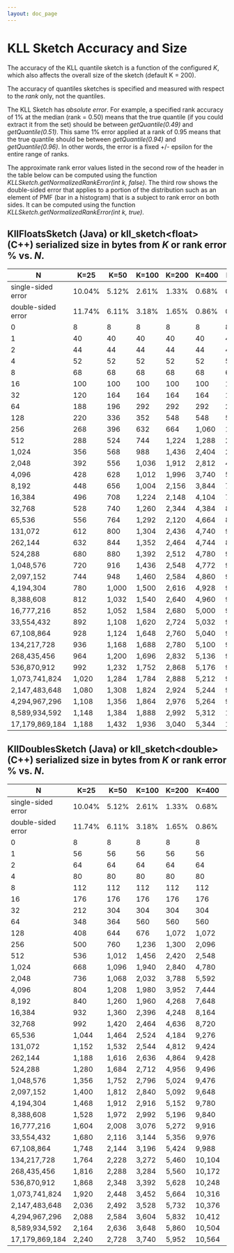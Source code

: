 ```yaml
---
layout: doc_page
---
```

<!--
    Licensed to the Apache Software Foundation (ASF) under one
    or more contributor license agreements.  See the NOTICE file
    distributed with this work for additional information
    regarding copyright ownership.  The ASF licenses this file
    to you under the Apache License, Version 2.0 (the
    "License"); you may not use this file except in compliance
    with the License.  You may obtain a copy of the License at

      http://www.apache.org/licenses/LICENSE-2.0

    Unless required by applicable law or agreed to in writing,
    software distributed under the License is distributed on an
    "AS IS" BASIS, WITHOUT WARRANTIES OR CONDITIONS OF ANY
    KIND, either express or implied.  See the License for the
    specific language governing permissions and limitations
    under the License.
-->
# KLL Sketch Accuracy and Size

The accuracy of the KLL quantile sketch is a function of the configured <i>K</i>, which also affects the overall size of the sketch (default K = 200).

The accuracy of quantiles sketches is specified and measured with respect to the *rank* only, not the quantiles.

The KLL Sketch has *absolute error*. For example, a specified rank accuracy of 1% at the median (rank = 0.50) means that the true quantile (if you could extract it from the set) should be between *getQuantile(0.49)* and *getQuantile(0.51)*. 
This same 1% error applied at a rank of 0.95 means that the true quantile should be between *getQuantile(0.94)* and *getQuantile(0.96)*. In other words, the error is a fixed +/- epsilon for the entire range of ranks.

The approximate rank error values listed in the second row of the header in the table below can be computed using the function <i>KLLSketch.getNormalizedRankError(int k, false)</i>. The third row shows the double-sided error that applies to a portion of the distribution such as an element of PMF (bar in a histogram) that is a subject to rank error on both sides. It can be computed using the function <i>KLLSketch.getNormalizedRankError(int k, true)</i>.

## KllFloatsSketch (Java) or kll_sketch&lt;float&gt; (C++) serialized size in bytes from *K* or rank error % vs. *N*.

| N                  | K=25   | K=50  | K=100 | K=200 | K=400 | K=800  | K=1600 |
| ------------------ | ------ | ----- | ----- | ----- | ----- | ------ | ------ |
| single-sided error | 10.04% | 5.12% | 2.61% | 1.33% | 0.68% | 0.35%  | 0.18%  |
| double-sided error | 11.74% | 6.11% | 3.18% | 1.65% | 0.86% | 0.45%  | 0.23%  |
| 0                  | 8      | 8     | 8     | 8     | 8     | 8      | 8      |
| 1                  | 40     | 40    | 40    | 40    | 40    | 40     | 40     |
| 2                  | 44     | 44    | 44    | 44    | 44    | 44     | 44     |
| 4                  | 52     | 52    | 52    | 52    | 52    | 52     | 52     |
| 8                  | 68     | 68    | 68    | 68    | 68    | 68     | 68     |
| 16                 | 100    | 100   | 100   | 100   | 100   | 100    | 100    |
| 32                 | 120    | 164   | 164   | 164   | 164   | 164    | 164    |
| 64                 | 188    | 196   | 292   | 292   | 292   | 292    | 292    |
| 128                | 220    | 336   | 352   | 548   | 548   | 548    | 548    |
| 256                | 268    | 396   | 632   | 664   | 1,060 | 1,060  | 1,060  |
| 512                | 288    | 524   | 744   | 1,224 | 1,288 | 2,084  | 2,084  |
| 1,024              | 356    | 568   | 988   | 1,436 | 2,404 | 2,536  | 4,132  |
| 2,048              | 392    | 556   | 1,036 | 1,912 | 2,812 | 4,768  | 5,032  |
| 4,096              | 428    | 628   | 1,012 | 1,996 | 3,740 | 5,580  | 9,492  |
| 8,192              | 448    | 656   | 1,004 | 2,156 | 3,844 | 7,440  | 11,116 |
| 16,384             | 496    | 708   | 1,224 | 2,148 | 4,104 | 7,648  | 14,820 |
| 32,768             | 528    | 740   | 1,260 | 2,344 | 4,384 | 8,236  | 15,228 |
| 65,536             | 556    | 764   | 1,292 | 2,120 | 4,664 | 8,772  | 16,236 |
| 131,072            | 612    | 800   | 1,304 | 2,436 | 4,740 | 9,280  | 17,592 |
| 262,144            | 632    | 844   | 1,352 | 2,464 | 4,744 | 8,644  | 18,268 |
| 524,288            | 680    | 880   | 1,392 | 2,512 | 4,780 | 9,344  | 18,724 |
| 1,048,576          | 720    | 916   | 1,436 | 2,548 | 4,772 | 9,560  | 18,932 |
| 2,097,152          | 744    | 948   | 1,460 | 2,584 | 4,860 | 9,584  | 19,008 |
| 4,194,304          | 780    | 1,000 | 1,500 | 2,616 | 4,928 | 9,572  | 18,892 |
| 8,388,608          | 812    | 1,032 | 1,540 | 2,640 | 4,960 | 9,656  | 19,036 |
| 16,777,216         | 852    | 1,052 | 1,584 | 2,680 | 5,000 | 9,708  | 19,204 |
| 33,554,432         | 892    | 1,108 | 1,620 | 2,724 | 5,032 | 9,728  | 18,620 |
| 67,108,864         | 928    | 1,124 | 1,648 | 2,760 | 5,040 | 9,764  | 19,276 |
| 134,217,728        | 936    | 1,168 | 1,688 | 2,780 | 5,100 | 9,808  | 19,304 |
| 268,435,456        | 964    | 1,200 | 1,696 | 2,832 | 5,136 | 9,848  | 19,336 |
| 536,870,912        | 992    | 1,232 | 1,752 | 2,868 | 5,176 | 9,876  | 19,396 |
| 1,073,741,824      | 1,020  | 1,284 | 1,784 | 2,888 | 5,212 | 9,924  | 19,404 |
| 2,147,483,648      | 1,080  | 1,308 | 1,824 | 2,924 | 5,244 | 9,956  | 19,448 |
| 4,294,967,296      | 1,108  | 1,356 | 1,864 | 2,976 | 5,264 | 9,980  | 19,488 |
| 8,589,934,592      | 1,148  | 1,384 | 1,888 | 2,992 | 5,312 | 10,032 | 19,540 |
| 17,179,869,184     | 1,188  | 1,432 | 1,936 | 3,040 | 5,344 | 10,052 | 19,576 |

## KllDoublesSketch (Java) or kll_sketch&lt;double&gt; (C++) serialized size in bytes from *K* or rank error % vs. *N*.

| N                  | K=25   | K=50  | K=100 | K=200 | K=400  | K=800  | k=1600 |
| ------------------ | ------ | ----- | ----- | ----- | ------ | ------ | ------ |
| single-sided error | 10.04% | 5.12% | 2.61% | 1.33% | 0.68%  | 0.35%  | 0.18%  |
| double-sided error | 11.74% | 6.11% | 3.18% | 1.65% | 0.86%  | 0.45%  | 0.23%  |
| 0                  | 8      | 8     | 8     | 8     | 8      | 8      | 8      |
| 1                  | 56     | 56    | 56    | 56    | 56     | 56     | 56     |
| 2                  | 64     | 64    | 64    | 64    | 64     | 64     | 64     |
| 4                  | 80     | 80    | 80    | 80    | 80     | 80     | 80     |
| 8                  | 112    | 112   | 112   | 112   | 112    | 112    | 112    |
| 16                 | 176    | 176   | 176   | 176   | 176    | 176    | 176    |
| 32                 | 212    | 304   | 304   | 304   | 304    | 304    | 304    |
| 64                 | 348    | 364   | 560   | 560   | 560    | 560    | 560    |
| 128                | 408    | 644   | 676   | 1,072 | 1,072  | 1,072  | 1,072  |
| 256                | 500    | 760   | 1,236 | 1,300 | 2,096  | 2,096  | 2,096  |
| 512                | 536    | 1,012 | 1,456 | 2,420 | 2,548  | 4,144  | 4,144  |
| 1,024              | 668    | 1,096 | 1,940 | 2,840 | 4,780  | 5,044  | 8,240  |
| 2,048              | 736    | 1,068 | 2,032 | 3,788 | 5,592  | 9,508  | 10,036 |
| 4,096              | 804    | 1,208 | 1,980 | 3,952 | 7,444  | 11,128 | 18,956 |
| 8,192              | 840    | 1,260 | 1,960 | 4,268 | 7,648  | 14,844 | 22,200 |
| 16,384             | 932    | 1,360 | 2,396 | 4,248 | 8,164  | 15,256 | 29,604 |
| 32,768             | 992    | 1,420 | 2,464 | 4,636 | 8,720  | 16,428 | 30,416 |
| 65,536             | 1,044  | 1,464 | 2,524 | 4,184 | 9,276  | 17,496 | 32,428 |
| 131,072            | 1,152  | 1,532 | 2,544 | 4,812 | 9,424  | 18,508 | 35,136 |
| 262,144            | 1,188  | 1,616 | 2,636 | 4,864 | 9,428  | 17,232 | 36,484 |
| 524,288            | 1,280  | 1,684 | 2,712 | 4,956 | 9,496  | 18,628 | 37,392 |
| 1,048,576          | 1,356  | 1,752 | 2,796 | 5,024 | 9,476  | 19,056 | 37,804 |
| 2,097,152          | 1,400  | 1,812 | 2,840 | 5,092 | 9,648  | 19,100 | 37,952 |
| 4,194,304          | 1,468  | 1,912 | 2,916 | 5,152 | 9,780  | 19,072 | 37,716 |
| 8,388,608          | 1,528  | 1,972 | 2,992 | 5,196 | 9,840  | 19,236 | 38,000 |
| 16,777,216         | 1,604  | 2,008 | 3,076 | 5,272 | 9,916  | 19,336 | 38,332 |
| 33,554,432         | 1,680  | 2,116 | 3,144 | 5,356 | 9,976  | 19,372 | 37,160 |
| 67,108,864         | 1,748  | 2,144 | 3,196 | 5,424 | 9,988  | 19,440 | 38,468 |
| 134,217,728        | 1,764  | 2,228 | 3,272 | 5,460 | 10,104 | 19,524 | 38,520 |
| 268,435,456        | 1,816  | 2,288 | 3,284 | 5,560 | 10,172 | 19,600 | 38,580 |
| 536,870,912        | 1,868  | 2,348 | 3,392 | 5,628 | 10,248 | 19,652 | 38,696 |
| 1,073,741,824      | 1,920  | 2,448 | 3,452 | 5,664 | 10,316 | 19,744 | 38,708 |
| 2,147,483,648      | 2,036  | 2,492 | 3,528 | 5,732 | 10,376 | 19,804 | 38,792 |
| 4,294,967,296      | 2,088  | 2,584 | 3,604 | 5,832 | 10,412 | 19,848 | 38,868 |
| 8,589,934,592      | 2,164  | 2,636 | 3,648 | 5,860 | 10,504 | 19,948 | 38,968 |
| 17,179,869,184     | 2,240  | 2,728 | 3,740 | 5,952 | 10,564 | 19,984 | 39,036 |
